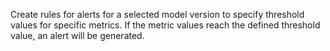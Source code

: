 Create rules for alerts for a selected model version to specify threshold values for specific metrics. If the metric values reach the defined threshold value, an alert will be generated.

